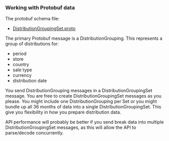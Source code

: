 ### Working with Protobuf data

The protobuf schema file:

  - [DistributionGroupingSet.proto](https://demoservices.lyricfinancial.com/specs/v1/DistributionGroupingSet.proto)

The primary Protobuf message is a DistributionGrouping. This represents a group of distributions for:

  * period
  * store
  * country
  * sale type
  * currency
  * distribution date

You send DistributionGrouping messages in a DistributionGroupingSet message. You are free to create DistributionGroupingSet messages as you please. You might include one DistributionGrouping per Set or you might bundle up all 36 months of data into a single DistributionGroupingSet. This give you flexibility in how you prepare distribution data.

API performance will probably be better if you send break data into multiple DistributionGroupingSet messages, as this will allow the API to parse/decode concurrently.